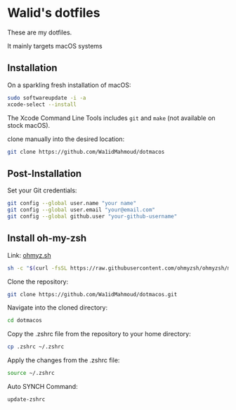 # Walid's dotfiles

These are my dotfiles.

It mainly targets macOS systems

## Installation

On a sparkling fresh installation of macOS:

```bash
sudo softwareupdate -i -a
xcode-select --install
```

The Xcode Command Line Tools includes `git` and `make` (not available on stock macOS).

clone manually into the desired location:

```bash
git clone https://github.com/Wa1idMahmoud/dotmacos
```

## Post-Installation

Set your Git credentials:

```sh
git config --global user.name "your name"
git config --global user.email "your@email.com"
git config --global github.user "your-github-username"
```

## Install oh-my-zsh

Link: [ohmyz.sh](https://ohmyz.sh/)

```bash
sh -c "$(curl -fsSL https://raw.githubusercontent.com/ohmyzsh/ohmyzsh/master/tools/install.sh)"
```

Clone the repository:

```bash
git clone https://github.com/Wa1idMahmoud/dotmacos.git
```

Navigate into the cloned directory:

```bash
cd dotmacos
```

Copy the .zshrc file from the repository to your home directory:

```bash
cp .zshrc ~/.zshrc
```

Apply the changes from the .zshrc file:

```bash
source ~/.zshrc
```

Auto SYNCH Command:

```bash
update-zshrc
```